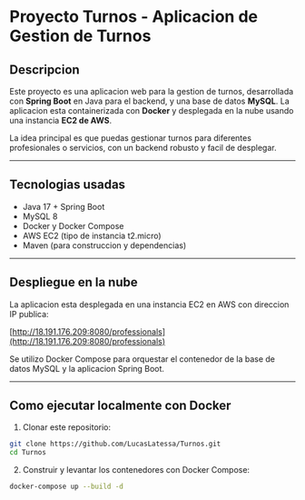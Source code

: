 # Proyecto Turnos - Aplicacion de Gestion de Turnos

## Descripcion

Este proyecto es una aplicacion web para la gestion de turnos, desarrollada con **Spring Boot** en Java para el backend, y una base de datos **MySQL**. La aplicacion esta containerizada con **Docker** y desplegada en la nube usando una instancia **EC2 de AWS**.

La idea principal es que puedas gestionar turnos para diferentes profesionales o servicios, con un backend robusto y facil de desplegar.

---

## Tecnologias usadas

- Java 17 + Spring Boot
- MySQL 8
- Docker y Docker Compose
- AWS EC2 (tipo de instancia t2.micro)
- Maven (para construccion y dependencias)

---

## Despliegue en la nube

La aplicacion esta desplegada en una instancia EC2 en AWS con direccion IP publica:

[http://18.191.176.209:8080/professionals](http://18.191.176.209:8080/professionals)

Se utilizo Docker Compose para orquestar el contenedor de la base de datos MySQL y la aplicacion Spring Boot.

---

## Como ejecutar localmente con Docker

1. Clonar este repositorio:

```bash
git clone https://github.com/LucasLatessa/Turnos.git
cd Turnos
```

2. Construir y levantar los contenedores con Docker Compose:

```bash
docker-compose up --build -d
```